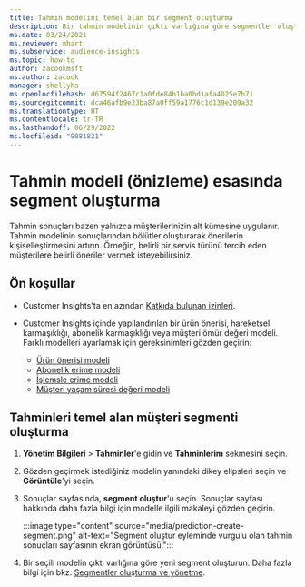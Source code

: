 ```yaml
---
title: Tahmin modelini temel alan bir segment oluşturma
description: Bir tahmin modelinin çıktı varlığına göre segmentler oluşturun.
ms.date: 03/24/2021
ms.reviewer: mhart
ms.subservice: audience-insights
ms.topic: how-to
author: zacookmsft
ms.author: zacook
manager: shellyha
ms.openlocfilehash: d67594f2467c1a0fde84b1ba0bd1afa4025e7b71
ms.sourcegitcommit: dca46afb9e23ba87a0ff59a1776c1d139e209a32
ms.translationtype: HT
ms.contentlocale: tr-TR
ms.lasthandoff: 06/29/2022
ms.locfileid: "9081821"
---
```

# <a name="create-a-segment-based-on-a-prediction-model-preview"></a>Tahmin modeli (önizleme) esasında segment oluşturma

Tahmin sonuçları bazen yalnızca müşterilerinizin alt kümesine uygulanır. Tahmin modelinin sonuçlarından bölütler oluşturarak önerilerin kişiselleştirmesini artırın. Örneğin, belirli bir servis türünü tercih eden müşterilere belirli öneriler vermek isteyebilirsiniz. 

## <a name="prerequisites"></a>Ön koşullar

- Customer Insights'ta en azından [Katkıda bulunan izinleri](permissions.md).

- Customer Insights içinde yapılandırılan bir ürün önerisi, hareketsel karmaşıklığı, abonelik karmaşıklığı veya müşteri ömür değeri modeli. Farklı modelleri ayarlamak için gereksinimleri gözden geçirin:

  - [Ürün önerisi modeli](predict-product-recommendation.md)
  - [Abonelik erime modeli](predict-subscription-churn.md)
  - [İşlemsle erime modeli](predict-transactional-churn.md)
  - [Müşteri yaşam süresi değeri modeli](predict-customer-lifetime-value.md)

## <a name="create-a-customer-segment-based-on-predictions"></a>Tahminleri temel alan müşteri segmenti oluşturma

1. **Yönetim Bilgileri** > **Tahminler**'e gidin ve **Tahminlerim** sekmesini seçin.

1. Gözden geçirmek istediğiniz modelin yanındaki dikey elipsleri seçin ve **Görüntüle**'yi seçin.

1. Sonuçlar sayfasında, **segment oluştur**'u seçin. Sonuçlar sayfası hakkında daha fazla bilgi için modelle ilgili makaleyi gözden geçirin.

   :::image type="content" source="media/prediction-create-segment.png" alt-text="Segment oluştur eyleminde vurgulu olan tahmin sonuçları sayfasının ekran görüntüsü.":::

1. Bir seçili modelin çıktı varlığına göre yeni segment oluşturun. Daha fazla bilgi için bkz. [Segmentler oluşturma ve yönetme](segments.md).